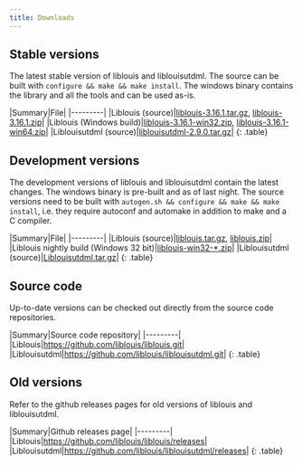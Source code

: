 ```yaml
---
title: Downloads
---
```


## Stable versions

The latest stable version of liblouis and liblouisutdml. The source
can be built with `configure && make && make install`. The windows
binary contains the library and all the tools and can be used as-is.

|Summary|File|
|---------|
|Liblouis (source)|[liblouis-3.16.1.tar.gz](https://github.com/liblouis/liblouis/releases/download/v3.16.1/liblouis-3.16.1.tar.gz), [liblouis-3.16.1.zip](https://github.com/liblouis/liblouis/releases/download/v3.16.1/liblouis-3.16.1.zip)|
|Liblouis (Windows build)|[liblouis-3.16.1-win32.zip](https://github.com/liblouis/liblouis/releases/download/v3.16.1/liblouis-3.16.1-win32.zip), [liblouis-3.16.1-win64.zip](https://github.com/liblouis/liblouis/releases/download/v3.16.1/liblouis-3.16.1-win64.zip)|
|Liblouisutdml (source)|[liblouisutdml-2.9.0.tar.gz](https://github.com/liblouis/liblouisutdml/releases/download/v2.9.0/liblouisutdml-2.9.0.tar.gz)|
{: .table}


## Development versions

The development versions of liblouis and liblouisutdml contain the
latest changes. The windows binary is pre-built and as of last night.
The source versions need to be built with `autogen.sh && configure &&
make && make install`, i.e. they require autoconf and automake in
addition to make and a C compiler.

|Summary|File|
|---------|
|Liblouis (source)|[liblouis.tar.gz](https://github.com/liblouis/liblouis/archive/master.tar.gz), [liblouis.zip](https://github.com/liblouis/liblouis/archive/master.zip)|
|Liblouis nightly build (Windows 32 bit)|[liblouis-win32-*.zip](https://github.com/liblouis/liblouis/releases/tag/snapshot)|
|Liblouisutdml (source)|[Liblouisutdml.tar.gz](https://github.com/liblouis/liblouisutdml/archive/master.tar.gz)|
{: .table}

## Source code

Up-to-date versions can be checked out directly from the source code repositories.

|Summary|Source code repository|
|---------|
|Liblouis|<https://github.com/liblouis/liblouis.git>|
|Liblouisutdml|<https://github.com/liblouis/liblouisutdml.git>|
{: .table}

## Old versions

Refer to the github releases pages for old versions of liblouis and liblouisutdml.

|Summary|Github releases page|
|---------|
|Liblouis|<https://github.com/liblouis/liblouis/releases>|
|Liblouisutdml|<https://github.com/liblouis/liblouisutdml/releases>|
{: .table}
